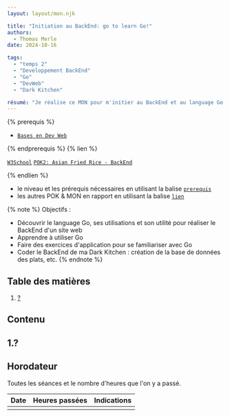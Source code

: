 ```yaml
---
layout: layout/mon.njk

title: "Initiation au BackEnd: go to learn Go!"
authors:
  - Thomas Merle
date: 2024-10-16

tags: 
  - "temps 2"
  - "Developpement BackEnd"
  - "Go"
  - "DevWeb"
  - "Dark Kitchen"

résumé: "Je réalise ce MON pour m'initier au BackEnd et au language Go afin de pouvoir me lancer dans le codage du BackEnd de ma Dark Kitchen, qui fait l'objet de mon POK2. Je vais probablement utiliser un tutoriel en ligne et utiliser la documentation Go."
---
```


{% prerequis %}

- [`Bases en Dev Web`](/cs/contribuer-au-site/#prerequis)

{% endprerequis %}
{% lien %}

[`W3School`](https://www.w3schools.com/html/default.asp)
[`POK2: Asian Fried Rice - BackEnd`](https://francoisbrucker.github.io/do-it/promos/2024-2025/Merle-Thomas/pok/temps-2/)

{% endlien %}

- le niveau et les prérequis nécessaires en utilisant la balise [`prerequis`](/cs/contribuer-au-site/#prerequis)
- les autres POK & MON en rapport en utilisant la balise [`lien`](/cs/contribuer-au-site/#lien)

{% note %}
Objectifs :
- Découvrir le language Go, ses utilisations et son utilité pour réaliser le BackEnd d'un site web
- Apprendre à utiliser Go
- Faire des exercices d'application pour se familiariser avec Go
- Coder le BackEnd de ma Dark Kitchen : création de la base de données des plats, etc.
{% endnote %}

## Table des matières<a name="table-des-matières"></a>
1. [?](#?)
    

## Contenu

## 1.?<a name="?"></a>



## Horodateur

Toutes les séances et le nombre d'heures que l'on y a passé.

| Date | Heures passées | Indications |
| -------- | -------- |-------- |
|   | |  |


